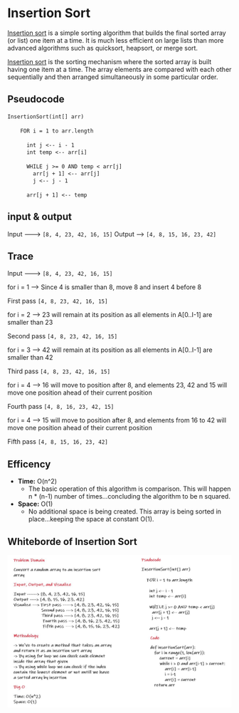 # Insertion Sort 

[Insertion sort](https://en.wikipedia.org/wiki/Insertion_sort) is a simple sorting algorithm that builds the final sorted array (or list) one item at a time. It is much less efficient on large lists than more advanced algorithms such as quicksort, heapsort, or merge sort.

[Insertion sort](https://www.interviewbit.com/tutorial/insertion-sort-algorithm/) is the sorting mechanism where the sorted array is built having one item at a time. The array elements are compared with each other sequentially and then arranged simultaneously in some particular order.

## Pseudocode
```
InsertionSort(int[] arr)
  
    FOR i = 1 to arr.length
    
      int j <-- i - 1
      int temp <-- arr[i]
      
      WHILE j >= 0 AND temp < arr[j]
        arr[j + 1] <-- arr[j]
        j <-- j - 1
        
      arr[j + 1] <-- temp
```

## input & output
Input ---> ```[8, 4, 23, 42, 16, 15]```
Output --> ```[4, 8, 15, 16, 23, 42]```

## Trace
Input ---> ```[8, 4, 23, 42, 16, 15]```

for i = 1 --> Since 4 is smaller than 8, move 8 and insert 4 before 8

First pass ```[4, 8, 23, 42, 16, 15]```

for i = 2 --> 23 will remain at its position as all elements in A[0..I-1] are smaller than 23

Second pass ```[4, 8, 23, 42, 16, 15]```

for i = 3 --> 42 will remain at its position as all elements in A[0..I-1] are smaller than 42

Third pass ```[4, 8, 23, 42, 16, 15]```

for i = 4 --> 16 will move to position after 8, and elements 23, 42 and 15 will move one position ahead of their current position

Fourth pass ```[4, 8, 16, 23, 42, 15]```

for i = 4 --> 15 will move to position after 8, and elements from 16 to 42 will move one position ahead of their current position

Fifth pass ```[4, 8, 15, 16, 23, 42]```

## Efficency

- **Time:** O(n^2)
  - The basic operation of this algorithm is comparison. This will happen n * (n-1) number of times…concluding the algorithm to be n squared.
- **Space:** O(1)
  - No additional space is being created. This array is being sorted in place…keeping the space at constant O(1).

## Whiteborde of Insertion Sort
![insertion_sort](../../../assests/insertion_sort.JPG)